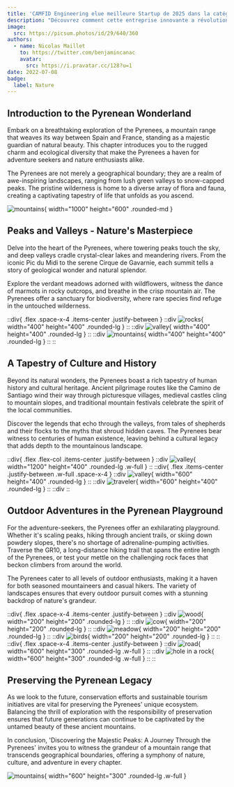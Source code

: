 ```yaml
---
title: 'CAMFID Engineering elue meilleure Startup de 2025 dans la catégorie Recyclage'
description: "Découvrez comment cette entreprise innovante a révolutionné l'industrie du recyclage et contribué à la préservation de l'environnement."
image:
  src: https://picsum.photos/id/29/640/360
authors:
  - name: Nicolas Maillet
    to: https://twitter.com/benjamincanac
    avatar:
      src: https://i.pravatar.cc/128?u=1
date: 2022-07-08
badge:
  label: Nature
---
```


## Introduction to the Pyrenean Wonderland
Embark on a breathtaking exploration of the Pyrenees, a mountain range that weaves its way between Spain and France, standing as a majestic guardian of natural beauty. This chapter introduces you to the rugged charm and ecological diversity that make the Pyrenees a haven for adventure seekers and nature enthusiasts alike.

The Pyrenees are not merely a geographical boundary; they are a realm of awe-inspiring landscapes, ranging from lush green valleys to snow-capped peaks. The pristine wilderness is home to a diverse array of flora and fauna, creating a captivating tapestry of life that unfolds as you ascend.

![mountains](https://picsum.photos/id/11/1000/600){ width="1000" height="600" .rounded-md }

## Peaks and Valleys - Nature's Masterpiece
Delve into the heart of the Pyrenees, where towering peaks touch the sky, and deep valleys cradle crystal-clear lakes and meandering rivers. From the iconic Pic du Midi to the serene Cirque de Gavarnie, each summit tells a story of geological wonder and natural splendor.

Explore the verdant meadows adorned with wildflowers, witness the dance of marmots in rocky outcrops, and breathe in the crisp mountain air. The Pyrenees offer a sanctuary for biodiversity, where rare species find refuge in the untouched wilderness.

::div{ .flex .space-x-4 .items-center .justify-between }
  ::div
    ![rocks](https://picsum.photos/id/15/400/400){ width="400" height="400" .rounded-lg }
  ::
  ::div
    ![valley](https://picsum.photos/id/28/400/400){ width="400" height="400" .rounded-lg }
  ::
  ::div
    ![mountains](https://picsum.photos/id/29/400/400){ width="400" height="400" .rounded-lg }
  ::
::


## A Tapestry of Culture and History
Beyond its natural wonders, the Pyrenees boast a rich tapestry of human history and cultural heritage. Ancient pilgrimage routes like the Camino de Santiago wind their way through picturesque villages, medieval castles cling to mountain slopes, and traditional mountain festivals celebrate the spirit of the local communities.

Discover the legends that echo through the valleys, from tales of shepherds and their flocks to the myths that shroud hidden caves. The Pyrenees bear witness to centuries of human existence, leaving behind a cultural legacy that adds depth to the mountainous landscape.

::div{ .flex .flex-col .items-center .justify-between }
  ::div
    ![valley](https://picsum.photos/id/118/1200/400){ width="1200" height="400" .rounded-lg .w-full }
  ::
  ::div{ .flex .items-center .justify-between .w-full .space-x-4 }
    ::div
      ![valley](https://picsum.photos/id/121/600/400){ width="600" height="400" .rounded-lg }
    ::
    ::div
      ![traveler](https://picsum.photos/id/177/600/400){ width="600" height="400" .rounded-lg }
    ::
  ::div
::

## Outdoor Adventures in the Pyrenean Playground
For the adventure-seekers, the Pyrenees offer an exhilarating playground. Whether it's scaling peaks, hiking through ancient trails, or skiing down powdery slopes, there's no shortage of adrenaline-pumping activities. Traverse the GR10, a long-distance hiking trail that spans the entire length of the Pyrenees, or test your mettle on the challenging rock faces that beckon climbers from around the world.

The Pyrenees cater to all levels of outdoor enthusiasts, making it a haven for both seasoned mountaineers and casual hikers. The variety of landscapes ensures that every outdoor pursuit comes with a stunning backdrop of nature's grandeur.

::div{ .flex .space-x-4 .items-center .justify-between }
  ::div
    ![wood](https://picsum.photos/id/190/200/200){ width="200" height="200" .rounded-lg }
  ::
  ::div
    ![cow](https://picsum.photos/id/200/200/200){ width="200" height="200" .rounded-lg }
  ::
  ::div
    ![meadow](https://picsum.photos/id/206/200/200){ width="200" height="200" .rounded-lg }
  ::
  ::div
    ![birds](https://picsum.photos/id/258/200/200){ width="200" height="200" .rounded-lg }
  ::
::
::div{ .flex .space-x-4 .items-center .justify-between }
  ::div
    ![road](https://picsum.photos/id/278/600/300){ width="600" height="300" .rounded-lg .w-full }
  ::
  ::div
    ![hole in a rock](https://picsum.photos/id/343/600/300){ width="600" height="300" .rounded-lg .w-full }
  ::
::

## Preserving the Pyrenean Legacy
As we look to the future, conservation efforts and sustainable tourism initiatives are vital for preserving the Pyrenees' unique ecosystem. Balancing the thrill of exploration with the responsibility of preservation ensures that future generations can continue to be captivated by the untamed beauty of these ancient mountains.

In conclusion, 'Discovering the Majestic Peaks: A Journey Through the Pyrenees' invites you to witness the grandeur of a mountain range that transcends geographical boundaries, offering a symphony of nature, culture, and adventure in every chapter.

![mountains](https://picsum.photos/id/368/600/300){ width="600" height="300" .rounded-lg .w-full }

